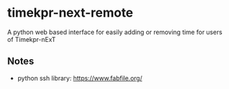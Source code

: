 # timekpr-next-remote
A python web based interface for easily adding or removing time for users of Timekpr-nExT


## Notes

* python ssh library: https://www.fabfile.org/
